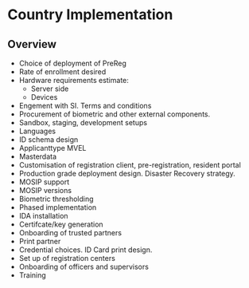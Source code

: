 # Country Implementation

## Overview

* Choice of deployment of PreReg
* Rate of enrollment desired
* Hardware requirements estimate:
    * Server side
    * Devices
* Engement with SI. Terms and conditions
* Procurement of biometric and other external components.
* Sandbox, staging, development setups
* Languages
* ID schema design
* Applicanttype MVEL
* Masterdata 
* Customisation of registration client, pre-registration, resident portal 
* Production grade deployment design. Disaster Recovery strategy.
* MOSIP support 
* MOSIP versions
* Biometric thresholding
* Phased implementation 
* IDA installation
* Certifcate/key generation
* Onboarding of trusted partners
* Print partner
* Credential choices. ID Card print design.
* Set up of registration centers
* Onboarding of officers and supervisors
* Training

 

